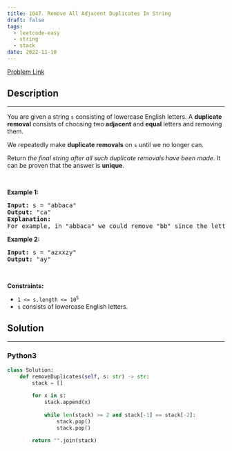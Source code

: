 ```yaml
---
title: 1047. Remove All Adjacent Duplicates In String
draft: false
tags: 
  - leetcode-easy
  - string
  - stack
date: 2022-11-10
---
```


[Problem Link](https://leetcode.com/problems/remove-all-adjacent-duplicates-in-string/)

## Description

---
<p>You are given a string <code>s</code> consisting of lowercase English letters. A <strong>duplicate removal</strong> consists of choosing two <strong>adjacent</strong> and <strong>equal</strong> letters and removing them.</p>

<p>We repeatedly make <strong>duplicate removals</strong> on <code>s</code> until we no longer can.</p>

<p>Return <em>the final string after all such duplicate removals have been made</em>. It can be proven that the answer is <strong>unique</strong>.</p>

<p>&nbsp;</p>
<p><strong class="example">Example 1:</strong></p>

<pre>
<strong>Input:</strong> s = &quot;abbaca&quot;
<strong>Output:</strong> &quot;ca&quot;
<strong>Explanation:</strong> 
For example, in &quot;abbaca&quot; we could remove &quot;bb&quot; since the letters are adjacent and equal, and this is the only possible move.  The result of this move is that the string is &quot;aaca&quot;, of which only &quot;aa&quot; is possible, so the final string is &quot;ca&quot;.
</pre>

<p><strong class="example">Example 2:</strong></p>

<pre>
<strong>Input:</strong> s = &quot;azxxzy&quot;
<strong>Output:</strong> &quot;ay&quot;
</pre>

<p>&nbsp;</p>
<p><strong>Constraints:</strong></p>

<ul>
	<li><code>1 &lt;= s.length &lt;= 10<sup>5</sup></code></li>
	<li><code>s</code> consists of lowercase English letters.</li>
</ul>


## Solution

---
### Python3
``` py title='remove-all-adjacent-duplicates-in-string'
class Solution:
    def removeDuplicates(self, s: str) -> str:
        stack = []
        
        for x in s:
            stack.append(x)
            
            while len(stack) >= 2 and stack[-1] == stack[-2]:
                stack.pop()
                stack.pop()
        
        return "".join(stack)



```

